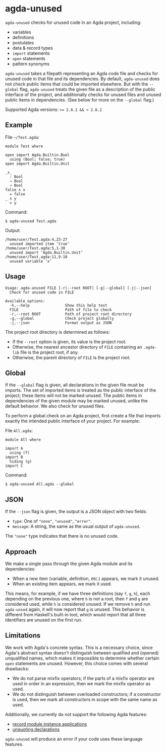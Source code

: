 # agda-unused

`agda-unused` checks for unused code in an Agda project, including:

- variables
- definitions
- postulates
- data & record types
- `import` statements
- `open` statements
- pattern synonyms

`agda-unused` takes a filepath representing an Agda code file and checks for
unused code in that file and its dependencies. By default, `agda-unused` does
not check public items that could be imported elsewhere. But with the `--global`
flag, `agda-unused` treats the given file as a description of the public
interface of the project, and additionally checks for unused files and unused
public items in dependencies. (See below for more on the `--global` flag.)

Supported Agda versions: `>= 2.6.1 && < 2.6.2`

## Example

File `~/Test.agda`:

```
module Test where

open import Agda.Builtin.Bool
  using (Bool; false; true)
open import Agda.Builtin.Unit

_∧_
  : Bool
  → Bool
  → Bool
false ∧ x
  = false
_ ∧ y
  = y
```

Command:

```
$ agda-unused Test.agda
```

Output:

```
/home/user/Test.agda:4,23-27
  unused imported item ‘true’
/home/user/Test.agda:5,1-30
  unused import ‘Agda.Builtin.Unit’
/home/user/Test.agda:11,9-10
  unused variable ‘x’
```

## Usage

```
Usage: agda-unused FILE [-r|--root ROOT] [-g|--global] [-j|--json]
  Check for unused code in FILE

Available options:
  -h,--help                Show this help text
  FILE                     Path of file to check
  -r,--root ROOT           Path of project root directory
  -g,--global              Check project globally
  -j,--json                Format output as JSON
```

The project root directory is determined as follows:

- If the `--root` option is given, its value is the project root.
- Otherwise, the nearest ancestor directory of `FILE` containing an `.agda-lib`
  file is the project root, if any.
- Otherwise, the parent directory of `FILE` is the project root.

## Global

If the `--global` flag is given, all declarations in the given file must be
imports. The set of imported items is treated as the public interface of the
project; these items will not be marked unused. The public items in dependencies
of the given module may be marked unused, unlike the default behavior. We also
check for unused files.

To perform a global check on an Agda project, first create a file that imports
exactly the intended public interface of your project. For example:

File `All.agda`:

```
module All where

import A
  using (f)
import B
  hiding (g)
import C
```

Command:

```
$ agda-unused All.agda --global
```

## JSON

If the `--json` flag is given, the output is a JSON object with two fields:

- `type`: One of `"none"`, `"unused"`, `"error"`.
- `message`: A string, the same as the usual output of `agda-unused`.

The `"none"` type indicates that there is no unused code.

## Approach

We make a single pass through the given Agda module and its dependencies:

- When a new item (variable, definition, etc.) appears, we mark it unused.
- When an existing item appears, we mark it used.

This means, for example, if we have three definitions (say `f`, `g`, `h`), each
depending on the previous one, where `h` is not a root, then `f` and `g` are
considered used, while `h` is considered unused. If we remove `h` and run
`agda-unsed` again, it will now report that `g` is unused. This behavior is
different from Haskell's built-in tool, which would report that all three
identifiers are unused on the first run.

## Limitations

We work with Agda's concrete syntax. This is a necessary choice, since Agda's
abstract syntax doesn't distinguish between qualified and (opened) unqualified
names, which makes it impossible to determine whether certain `open` statements
are unused. However, this choice comes with several drawbacks:

- We do not parse mixfix operators; if the parts of a mixfix operator are used
  in order in an expression, then we mark the mixfix operator as used.
- We do not distinguish between overloaded constructors; if a constructor is
  used, then we mark all constructors in scope with the same name as used.

Additionally, we currently do not support the following Agda features:

- [record module instance applications](https://agda.readthedocs.io/en/v2.6.1.3/language/module-system.html#parameterised-modules)
- [unquoting declarations](https://agda.readthedocs.io/en/v2.6.1.3/language/reflection.html#id3)

`agda-unused` will produce an error if your code uses these language features.

